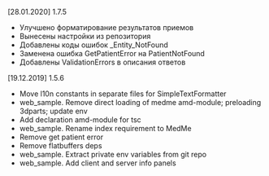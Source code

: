 [28.01.2020] 1.7.5
* Улучшено форматирование результатов приемов
* Вынесены настройки из репозитория
* Добавлены коды ошибок _Entity_NotFound
* Заменена ошибка GetPatientError на PatientNotFound
* Добавлены ValidationErrors в описания ответов

[19.12.2019] 1.5.6
* Move l10n constants in separate files for SimpleTextFormatter
* web_sample. Remove direct loading of medme amd-module; preloading 3dparts; update env
* Add declaration amd-module for tsc
* web_sample. Rename index requirement to MedMe
* Remove get patient error
* Remove flatbuffers deps
* web_sample. Extract private env variables from git repo
* web_sample. Add client and server info panels

